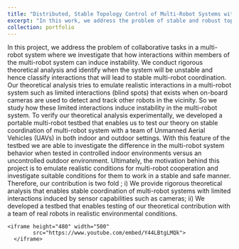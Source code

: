 ```yaml
---
title: "Distributed, Stable Topology Control of Multi-Robot Systems with Asymmetric Interactions"
excerpt: "In this work, we address the problem of stable and robust topology control of multi-robot system with asymmetric interactions. <br/><img src='/images/distributed_cntrl.png'>"
collection: portfolio
---
```


In this project, we address the problem of collaborative tasks in a multi-robot system where
we investigate that how interactions within members of the multi-robot system can induce
instability. We conduct rigorous theoretical analysis and identify when the system will be
unstable and hence classify interactions that will lead to stable multi-robot coordination.
Our theoretical analysis tries to emulate realistic interactions in a multi-robot system such
as limited interactions (blind spots) that exists when on-board cameras are used to detect
and track other robots in the vicinity. So we study how these limited interactions induce
instability in the multi-robot system. To verify our theoretical analysis experimentally,
we developed a portable multi-robot testbed that enables us to test our theory on stable
coordination of multi-robot system with a team of Unmanned Aerial Vehicles (UAVs) in both
indoor and outdoor settings. With this feature of the testbed we are able to investigate the
difference in the multi-robot system behavior when tested in controlled indoor environments
versus an uncontrolled outdoor environment. Ultimately, the motivation behind this project is
to emulate realistic conditions for multi-robot cooperation and investigate suitable conditions
for them to work in a stable and safe manner. Therefore, our contribution is two fold ; i) We
provide rigorous theoretical analysis that enables stable coordination of multi-robot systems
with limited interactions induced by sensor capabilities such as cameras; ii) We developed
a testbed that enables testing of our theoretical contribution with a team of real robots in
realistic environmental conditions.

<head> 
    <meta charset="UTF-8"> 
    <meta name="viewport" 
          content="width=device-width, initial-scale=1.0"> 
    <title>YouTube video embed with autoplay and mute</title> 
</head> 
  
<body> 
  
    <iframe height="480" width="500" 
            src="https://www.youtube.com/embed/Y44LBtgLMQk"> 
      </iframe> 
  
</body> 